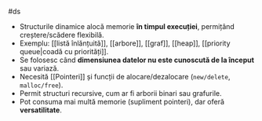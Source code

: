 #ds
- Structurile dinamice alocă memorie **în timpul execuției**, permițând creștere/scădere flexibilă.
- Exemplu: [[listă înlănțuită]], [[arbore]], [[graf]], [[heap]], [[priority queue|coadă cu priorități]].
- Se folosesc când **dimensiunea datelor nu este cunoscută de la început** sau variază.
- Necesită [[Pointeri]] și funcții de alocare/dezalocare (`new/delete`, `malloc/free`).
- Permit structuri recursive, cum ar fi arborii binari sau grafurile.
- Pot consuma mai multă memorie (supliment pointeri), dar oferă **versatilitate**.

